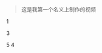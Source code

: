 > 这是我第一个名义上制作的视频 <Badge type="tip" text="其实也就是超了一下帧率" vertical="top" />  

<BiliBili bvid="BV1mz4y1f7Vo" />

1

3


5
4
